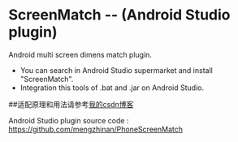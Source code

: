 # ScreenMatch    --  (Android Studio plugin)
Android multi screen dimens match plugin.

* You can search in Android Studio supermarket and install "ScreenMatch".
* Integration this tools of .bat and .jar on Android Studio. 

##适配原理和用法请参考[我的csdn博客](http://blog.csdn.net/fesdgasdgasdg/article/details/52325590 "适配方案详解")

Android Studio plugin source code : https://github.com/mengzhinan/PhoneScreenMatch

